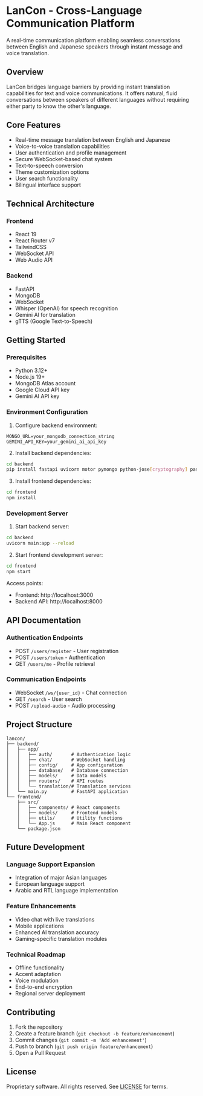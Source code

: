 # LanCon - Cross-Language Communication Platform

A real-time communication platform enabling seamless conversations between English and Japanese speakers through instant message and voice translation.

## Overview

LanCon bridges language barriers by providing instant translation capabilities for text and voice communications. It offers natural, fluid conversations between speakers of different languages without requiring either party to know the other's language.

## Core Features

- Real-time message translation between English and Japanese
- Voice-to-voice translation capabilities
- User authentication and profile management
- Secure WebSocket-based chat system
- Text-to-speech conversion
- Theme customization options
- User search functionality
- Bilingual interface support

## Technical Architecture

### Frontend
- React 19
- React Router v7
- TailwindCSS 
- WebSocket API
- Web Audio API

### Backend
- FastAPI
- MongoDB
- WebSocket
- Whisper (OpenAI) for speech recognition
- Gemini AI for translation
- gTTS (Google Text-to-Speech)

## Getting Started

### Prerequisites

- Python 3.12+
- Node.js 19+
- MongoDB Atlas account
- Google Cloud API key
- Gemini AI API key

### Environment Configuration

1. Configure backend environment:
```env
MONGO_URL=your_mongodb_connection_string
GEMINI_API_KEY=your_gemini_ai_api_key
```

2. Install backend dependencies:
```bash
cd backend
pip install fastapi uvicorn motor pymongo python-jose[cryptography] passlib python-multipart whisper google-cloud-translate gtts google-generativeai python-dotenv
```

3. Install frontend dependencies:
```bash
cd frontend
npm install
```

### Development Server

1. Start backend server:
```bash
cd backend
uvicorn main:app --reload
```

2. Start frontend development server:
```bash
cd frontend
npm start
```

Access points:
- Frontend: http://localhost:3000
- Backend API: http://localhost:8000

## API Documentation

### Authentication Endpoints
- POST `/users/register` - User registration
- POST `/users/token` - Authentication
- GET `/users/me` - Profile retrieval

### Communication Endpoints
- WebSocket `/ws/{user_id}` - Chat connection
- GET `/search` - User search
- POST `/upload-audio` - Audio processing

## Project Structure

```
lancon/
├── backend/
│   ├── app/
│   │   ├── auth/       # Authentication logic
│   │   ├── chat/       # WebSocket handling
│   │   ├── config/     # App configuration
│   │   ├── database/   # Database connection
│   │   ├── models/     # Data models
│   │   ├── routers/    # API routes
│   │   └── translation/# Translation services
│   └── main.py         # FastAPI application
└── frontend/
    ├── src/
    │   ├── components/ # React components
    │   ├── models/     # Frontend models
    │   ├── utils/      # Utility functions
    │   └── App.js      # Main React component
    └── package.json
```

## Future Development

### Language Support Expansion
- Integration of major Asian languages
- European language support
- Arabic and RTL language implementation

### Feature Enhancements
- Video chat with live translations
- Mobile applications
- Enhanced AI translation accuracy
- Gaming-specific translation modules

### Technical Roadmap
- Offline functionality
- Accent adaptation
- Voice modulation
- End-to-end encryption
- Regional server deployment

## Contributing

1. Fork the repository
2. Create a feature branch (`git checkout -b feature/enhancement`)
3. Commit changes (`git commit -m 'Add enhancement'`)
4. Push to branch (`git push origin feature/enhancement`)
5. Open a Pull Request

## License

Proprietary software. All rights reserved.
See [LICENSE](LICENSE) for terms.